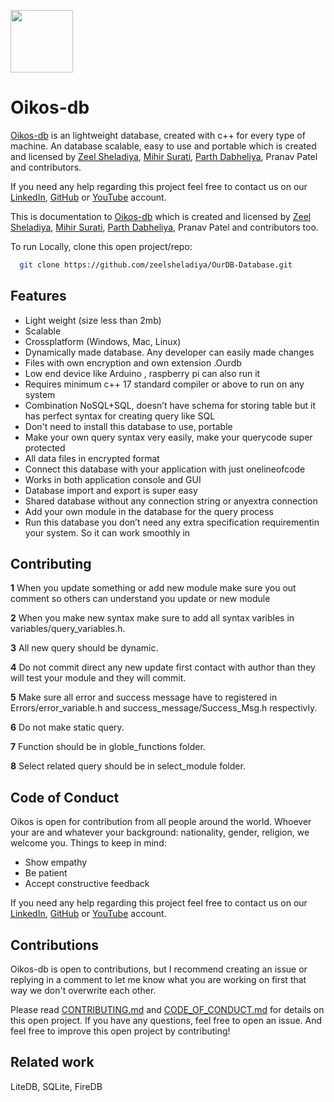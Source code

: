 <!-- markdownlint-configure-file {
  "MD013": {
    "code_blocks": false,
    "tables": false
  },
  "MD033": false,
  "MD041": false
} -->

[<img src="https://raw.githubusercontent.com/degaur/Oikos-db/patch-1/img/logo.png" align="center" width="100">](https://github.com/zeelsheladiya/OurDB-Database)

# Oikos-db

[Oikos-db](https://github.com/zeelsheladiya/OurDB-Database) is an lightweight database, created with c++ for every type of machine. An database scalable, easy to use and portable  which is created and licensed by [Zeel Sheladiya](https://github.com/zeelsheladiya), [Mihir Surati](https://github.com/mihirsurati), [Parth Dabheliya](https://github.com/Parth-Dab), Pranav Patel and contributors.

If you need any help regarding this project feel free to contact us on our [LinkedIn](https://in.linkedin.com/in/zeel-sheladiya-772513176), [GitHub](https://github.com/zeelsheladiya) or [YouTube](https://www.youtube.com/watch?v=2e2Mfs0TdUI) account.

This is documentation to [Oikos-db](https://github.com/zeelsheladiya/OurDB-Database) which is created and licensed by [Zeel Sheladiya](https://github.com/zeelsheladiya), [Mihir Surati](https://github.com/mihirsurati), [Parth Dabheliya](https://github.com/Parth-Dab), Pranav Patel and contributors too.

To run Locally, clone this open project/repo: 

```bash
  git clone https://github.com/zeelsheladiya/OurDB-Database.git
```

## Features
- Light weight (size less than 2mb)
- Scalable
- Crossplatform (Windows, Mac, Linux)
- Dynamically made database. Any developer can easily made changes
- Files with own encryption and own extension .Ourdb
- Low end device like Arduino , raspberry pi can also run it
- Requires minimum c++ 17 standard compiler or above to run on any system
- Combination NoSQL+SQL, doesn’t have schema for storing table but it has perfect syntax for creating query like SQL
- Don't need to install this database to use, portable
- Make your own query syntax very easily, make your querycode super protected
- All data files in encrypted format
- Connect this database with your application with just onelineofcode
- Works in both application console and GUI
- Database import and export is super easy
- Shared database without any connection string or anyextra connection
- Add your own module in the database for the query process
- Run this database you don’t need any extra specification requirementin your system. So it can work smoothly in

## Contributing
**1** When you update something or add new module make sure you out comment so others can understand you update or new module

**2** When you make new syntax make sure to add all syntax varibles in variables/query_variables.h.

**3** All new query should be dynamic.

**4** Do not commit direct any new update first contact with author than they will test your module and they will commit.

**5** Make sure all error and success message have to registered in Errors/error_variable.h and success_message/Success_Msg.h respectivly.

**6** Do not make static query.

**7** Function should be in globle_functions folder.

**8** Select related query should be in select_module folder.

## Code of Conduct
Oikos is open for contribution from all people around the world. Whoever your are and whatever your background: nationality, gender, religion, we welcome you. Things to keep in mind:

- Show empathy
- Be patient
- Accept constructive feedback

If you need any help regarding this project feel free to contact us on our [LinkedIn](https://in.linkedin.com/in/zeel-sheladiya-772513176), [GitHub](https://github.com/zeelsheladiya) or [YouTube](https://www.youtube.com/watch?v=2e2Mfs0TdUI) account.

## Contributions
Oikos-db is open to contributions, but I recommend creating an issue or replying in a comment to let me know what you are working on first that way we don't overwrite each other.

Please read [CONTRIBUTING.md](./CONTRIBUTING.md) and [CODE_OF_CONDUCT.md](./CODE_OF_CONDUCT.md)  for details on this open project. If you have any questions, feel free to open an issue. And feel free to improve this open project by contributing! 

## Related work
LiteDB, SQLite, FireDB
